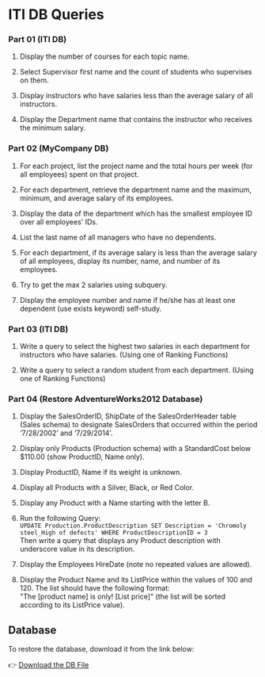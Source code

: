 # ITI DB Queries

### Part 01 (ITI DB)

1. Display the number of courses for each topic name.

2. Select Supervisor first name and the count of students who supervises on them.

3. Display instructors who have salaries less than the average salary of all instructors.

4. Display the Department name that contains the instructor who receives the minimum salary.

### Part 02 (MyCompany DB)

1. For each project, list the project name and the total hours per week (for all employees) spent on that project.

2. For each department, retrieve the department name and the maximum, minimum, and average salary of its employees.

3. Display the data of the department which has the smallest employee ID over all employees' IDs.

4. List the last name of all managers who have no dependents.

5. For each department, if its average salary is less than the average salary of all employees, display its number, name, and number of its employees.

6. Try to get the max 2 salaries using subquery.

7. Display the employee number and name if he/she has at least one dependent (use exists keyword) self-study.

### Part 03 (ITI DB)

1. Write a query to select the highest two salaries in each department for instructors who have salaries. (Using one of Ranking Functions)

2. Write a query to select a random student from each department. (Using one of Ranking Functions)

### Part 04 (Restore AdventureWorks2012 Database)

1. Display the SalesOrderID, ShipDate of the SalesOrderHeader table (Sales schema) to designate SalesOrders that occurred within the period ‘7/28/2002’ and ‘7/29/2014’.

2. Display only Products (Production schema) with a StandardCost below $110.00 (show ProductID, Name only).

3. Display ProductID, Name if its weight is unknown.

4. Display all Products with a Silver, Black, or Red Color.

5. Display any Product with a Name starting with the letter B.

6. Run the following Query:  
   `UPDATE Production.ProductDescription SET Description = 'Chromoly steel_High of defects' WHERE ProductDescriptionID = 3`  
   Then write a query that displays any Product description with underscore value in its description.

7. Display the Employees HireDate (note no repeated values are allowed).

8. Display the Product Name and its ListPrice within the values of 100 and 120. The list should have the following format:  
   "The [product name] is only! [List price]" (the list will be sorted according to its ListPrice value).

## Database

To restore the database, download it from the link below:

👉 [Download the DB File](https://drive.google.com/file/d/1lQigj3HhHY_fZKTNVFNQDLc-_v2i02jB/view?usp=sharing)
